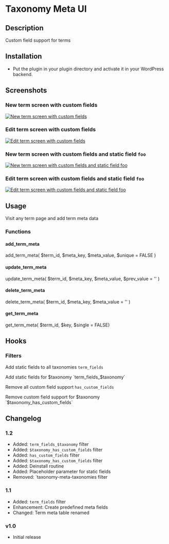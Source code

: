 Taxonomy Meta UI
===================

## Description

Custom field support for terms

## Installation

* Put the plugin in your plugin directory and activate it in your WordPress backend.

## Screenshots

### New term screen with custom fields
[![New term screen with custom fields](https://raw.github.com/Horttcore/taxonomy-meta-ui/blob/screenshot-1.jpg)](https://raw.github.com/Horttcore/taxonomy-meta-ui/blob/screenshot-1.jpg)

### Edit term screen with custom fields
[![Edit term screen with custom fields](https://raw.github.com/Horttcore/taxonomy-meta-ui/blob/screenshot-2.jpg)](https://raw.github.com/Horttcore/taxonomy-meta-ui/blob/screenshot-2.jpg)

### New term screen with custom fields and static field `foo`
[![New term screen with custom fields and static field `foo`](https://raw.github.com/Horttcore/taxonomy-meta-ui/blob/screenshot-3.jpg)](https://raw.github.com/Horttcore/taxonomy-meta-ui/blob/screenshot-3.jpg)

### Edit term screen with custom fields and static field `foo`
[![Edit term screen with custom fields and static field `foo`](https://raw.github.com/Horttcore/taxonomy-meta-ui/blob/screenshot-4.jpg)](https://raw.github.com/Horttcore/taxonomy-meta-ui/blob/screenshot-4.jpg)

## Usage

Visit any term page and add term meta data

### Functions

#### add_term_meta

add_term_meta( $term_id, $meta_key, $meta_value, $unique = FALSE )

#### update_term_meta

update_term_meta( $term_id, $meta_key, $meta_value, $prev_value = '' )

#### delete_term_meta

delete_term_meta( $term_id, $meta_key, $meta_value = '' )

#### get_term_meta

get_term_meta( $term_id, $key, $single = FALSE)

## Hooks

### Filters

Add static fields to all taxonomies
`term_fields`

Add static fields for $taxonomy
`term_fields_$taxonomy`

Remove all custom field support
`has_custom_fields`

Remove custom field support for $taxonomy
`$taxonomy_has_custom_fields`

## Changelog

### 1.2

* Added: `term_fields_$taxonomy` filter
* Added: `$taxonomy_has_custom_fields` filter
* Added: `has_custom_fields` filter
* Added: `$taxonomy_has_custom_fields` filter
* Added: Deinstall routine
* Added: Placeholder parameter for static fields
* Removed: `taxonomy-meta-taxonomies filter

### 1.1

* Added: `term_fields` filter
* Enhancement: Create predefined meta fields
* Changed: Term meta table renamed

### v1.0

* Initial release
